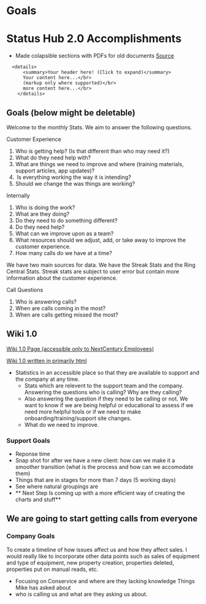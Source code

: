 # Goals
# Status Hub 2.0 Accomplishments
- Made colapsible sections with PDFs for old documents [Source](https://stackoverflow.com/questions/31562552/collapsible-header-in-markdown-to-html)
~~~
  <details>
      <summary>Your header here! (Click to expand)</summary>
      Your content here...</br>
      (markup only where supported)</br>
      more content here...</br>
    </details>
~~~

## Goals (below might be deletable)
Welcome to the monthly Stats. We aim to answer the following questions.



Customer Experience
1. Who is getting help? (Is that different than who may need it?)
2. What do they need help with?
3. What are things we need to improve and where (training materials, support articles, app updates)?
4.  Is everything working the way it is intending?
5. Should we change the was things are working?

Internally

1. Who is doing the work?
2. What are they doing?
3. Do they need to do something different?
4. Do they need help?
5. What can we improve upon as a team?
6. What resources should we adjust, add, or take away to improve the customer experience.  
7. How many calls do we have at a time?


We have two main sources for data. We have the Streak Stats and the Ring Central Stats. Streak stats are subject to user error but contain more information about the customer experience. 



Call Questions

1. Who is answering calls?
2. When are calls coming in the most?
3. When are calls getting missed the most?

## Wiki 1.0 
[Wiki 1.0 Page (accessible only to NextCentury Employees) ](https://wiki.nextcenturymeters.com/books/support-stuff/page/stats-hub#bkmrk-index-0)

[Wiki 1.0 written in primarily html](https://github.com/brandibushman/NextCentury/blob/master/Analytics/Wiki%201%20pt%200%20.md)

- Statistics in an accessible place so that they are available to support and the company at any time. 
  - Stats which are relevent to the support team and the company. Answering the questions who is calling? Why are they calling? 
  - Also answering the question if they need to be calling or not. We want to know if we are being helpful or educational to assess if we need more helpful tools or if we need to make onboarding/training/support site changes. 
  - What do we need to improve. 

### Support Goals

- Reponse time
- Snap shot for after we have a new client: how can we make it a smoother transition (what is the process and how can we accomodate them)
- Things that are in stages for more than 7 days (5 working days)
- See where natural groupings are 
- **  Next Step Is coming up with a more efficient way of creating the charts and stuff**

## We are going to start getting calls from everyone 

### Company Goals
To create a timeline of how issues affect us and how they affect sales. I would really like to incorporate other data points such as sales of equipment and type of equipment, new property creation, properties deleted, properties put on manual reads, etc. 

- Focusing on Conservice and where are they lacking knowledge
Things Mike has asked about 
- who is calling us and what are they asking us about. 
